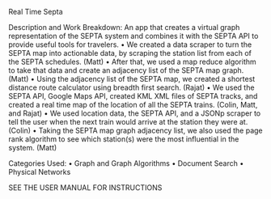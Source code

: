 Real Time SeptaDescription and Work Breakdown: An app that creates a virtual graph representation of the SEPTA system and combines it with the SEPTA API to provide useful tools for travelers. • We created a data scraper to turn the SEPTA map into actionable data, byscraping the station list from each of the SEPTA schedules. (Matt)• After that, we used a map reduce algorithm to take that data and create anadjacency list of the SEPTA map graph. (Matt)• Using the adjacency list of the SEPTA map, we created a shortest distanceroute calculator using breadth first search. (Rajat)• We used the SEPTA API, Google Maps API, created KML XML files of SEPTAtracks, and created a real time map of the location of all the SEPTA trains. (Colin, Matt, and Rajat)• We used location data, the SEPTA API, and a JSONp scraper to tell the userwhen the next train would arrive at the station they were at. (Colin)• Taking the SEPTA map graph adjacency list, we also used the page rankalgorithm to see which station(s) were the most influential in the system. (Matt)Categories Used: • Graph and Graph Algorithms• Document Search• Physical NetworksSEE THE USER MANUAL FOR INSTRUCTIONS
